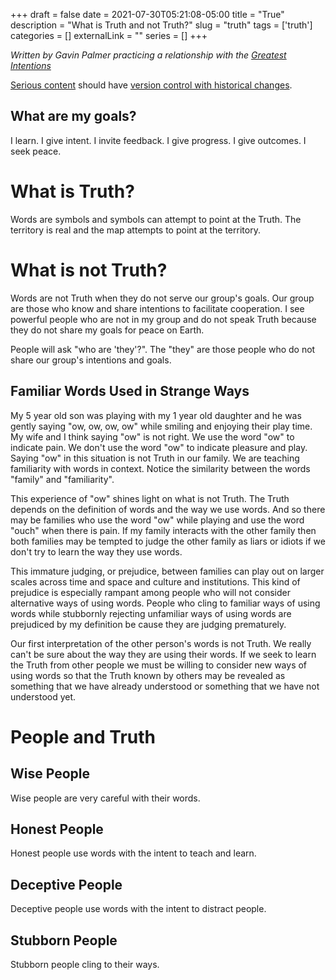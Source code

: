 +++ 
draft = false
date = 2021-07-30T05:21:08-05:00
title = "True"
description = "What is Truth and not Truth?"
slug = "truth" 
tags = ['truth']
categories = []
externalLink = ""
series = []
+++

*Written by Gavin Palmer practicing a relationship with the [Greatest Intentions](/posts/helping-the-greatest-intentions)*

[Serious content](/posts/content-creation) should have [version control with historical changes](https://github.com/heroLFG/hugo-herolfg-site/commits/dev/content/posts/government.md).

## What are my goals?

I learn.  I give intent.  I invite feedback.  I give progress.  I give outcomes. I seek peace.

# What is Truth?

Words are symbols and symbols can attempt to point at the Truth.  The territory is real and the map attempts to point at the territory.

# What is not Truth?

Words are not Truth when they do not serve our group's goals.  Our group are those who know and share intentions to facilitate cooperation.  I see powerful people who are not in my group and do not speak Truth because they do not share my goals for peace on Earth.

People will ask "who are 'they'?".  The "they" are those people who do not share our group's intentions and goals.

## Familiar Words Used in Strange Ways

My 5 year old son was playing with my 1 year old daughter and he was gently saying "ow, ow, ow, ow" while smiling and enjoying their play time.  My wife and I think saying "ow" is not right.  We use the word "ow" to indicate pain.  We don't use the word "ow" to indicate pleasure and play.  Saying "ow" in this situation is not Truth in our family.  We are teaching familiarity with words in context.  Notice the similarity between the words "family" and "familiarity".

This experience of "ow" shines light on what is not Truth.  The Truth depends on the definition of words and the way we use words.  And so there may be families who use the word "ow" while playing and use the word "ouch" when there is pain.  If my family interacts with the other family then both families may be tempted to judge the other family as liars or idiots if we don't try to learn the way they use words.

This immature judging, or prejudice, between families can play out on larger scales across time and space and culture and institutions.  This kind of prejudice is especially rampant among people who will not consider alternative ways of using words.  People who cling to familiar ways of using words while stubbornly rejecting unfamiliar ways of using words are prejudiced by my definition be cause they are judging prematurely.

Our first interpretation of the other person's words is not Truth.  We really can't be sure about the way they are using their words.  If we seek to learn the Truth from other people we must be willing to consider new ways of using words so that the Truth known by others may be revealed as something that we have already understood or something that we have not understood yet.

# People and Truth

## Wise People

Wise people are very careful with their words.

## Honest People

Honest people use words with the intent to teach and learn.

## Deceptive People

Deceptive people use words with the intent to distract people.

## Stubborn People

Stubborn people cling to their ways.
